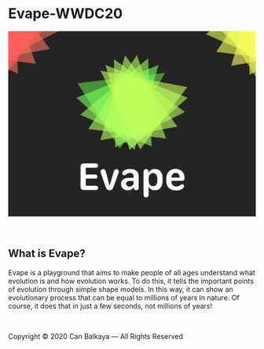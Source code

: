 # Evape-WWDC20
![Cover](Images/Cover.png)

&nbsp;

## What is Evape?
Evape is a playground that aims to make people of all ages understand what evolution is and how evolution works. To do this, it tells the important points of evolution through simple shape models. In this way, it can show an evolutionary process that can be equal to millions of years in nature. Of course, it does that in just a few seconds, not millions of years!

&nbsp;

Copyright © 2020 Can Balkaya — All Rights Reserved
